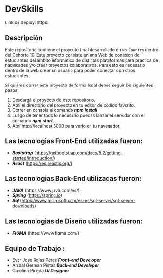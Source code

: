 
# DevSkills
Link de deploy: https:

## Descripción

Este repositorio contiene el proyecto final desarrollado en  `No Country` dentro del Cohorte 10.
Este proyecto consiste en una Web de conexion de estudiantes del ambito informatico de distintas plataformas para practica de habilidades y/o crear proyectos colaborativos. Para esto es necesario dentro de la web crear un usuario para poder conectar con otros estudiantes. 



Si quieres correr este proyecto de forma local debes seguir los siguientes pasos:
1. Descargá el proyecto de este repositorio.
2. Abrí el directorio del proyecto en tu editor de código favorito.
3. Correr en consola el comando ***npm install***
5. Luego de tener todo lo necesario puedes lanzar el servidor con  el comando ***npm start***.
6. Abrí http://localhost:3000 para verlo en tu navegador.

## Las tecnologias Front-End utilizadas fueron:

* ***Bootstrap*** (https://getbootstrap.com/docs/5.2/getting-started/introduction/)
* ***React*** (https://es.reactjs.org/)

## Las tecnologias Back-End utilizadas fueron:
* ***JAVA*** (https://www.java.com/es/)
* ***Spring*** (https://spring.io)
* ***Sql*** (https://www.microsoft.com/es-es/sql-server/sql-server-downloads)

## Las tecnologias de Diseño utilizadas fueron:
* ***FIGMA*** (https://www.figma.com/)


## Equipo de Trabajo :
* Ever Jose Rojas Perez ***Front-end Developer***
* Anibal German  Pistan ***Back-end Developer***
* Carolina Pineda ***UI Designer***
